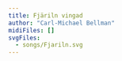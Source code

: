 ```yaml
---
title: Fjäriln vingad
author: "Carl-Michael Bellman"
midiFiles: []
svgFiles:
  - songs/Fjariln.svg
---
```

